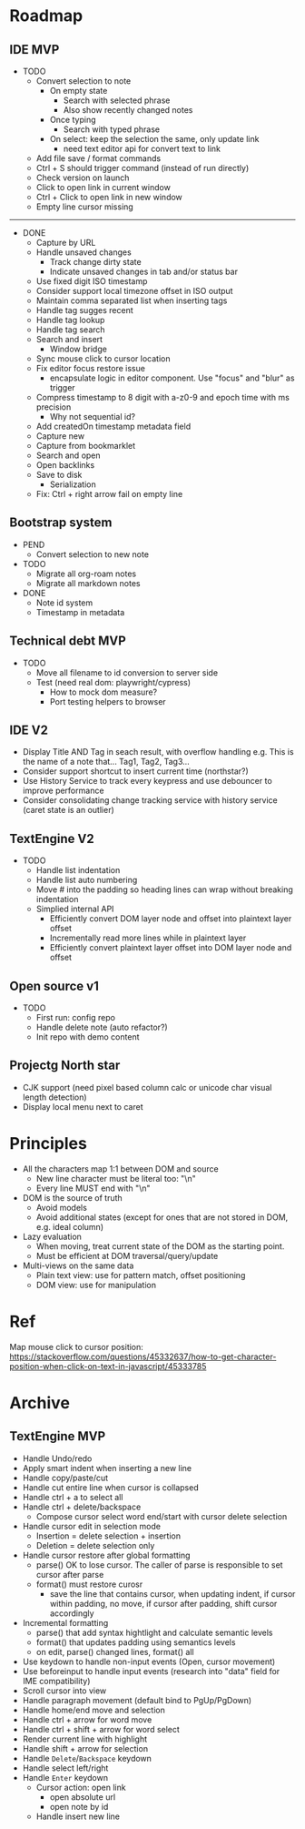 # Roadmap

## IDE MVP

- TODO
  - Convert selection to note
    - On empty state
      - Search with selected phrase
      - Also show recently changed notes
    - Once typing
      - Search with typed phrase
    - On select: keep the selection the same, only update link
      - need text editor api for convert text to link
  - Add file save / format commands
  - Ctrl + S should trigger command (instead of run directly)
  - Check version on launch
  - Click to open link in current window
  - Ctrl + Click to open link in new window
  - Empty line cursor missing

---

- DONE
  - Capture by URL
  - Handle unsaved changes
    - Track change dirty state
    - Indicate unsaved changes in tab and/or status bar
  - Use fixed digit ISO timestamp
  - Consider support local timezone offset in ISO output
  - Maintain comma separated list when inserting tags
  - Handle tag sugges recent
  - Handle tag lookup
  - Handle tag search
  - Search and insert
    - Window bridge
  - Sync mouse click to cursor location
  - Fix editor focus restore issue
    - encapsulate logic in editor component. Use "focus" and "blur" as trigger
  - Compress timestamp to 8 digit with a-z0-9 and epoch time with ms precision
    - Why not sequential id?
  - Add createdOn timestamp metadata field
  - Capture new
  - Capture from bookmarklet
  - Search and open
  - Open backlinks
  - Save to disk
    - Serialization
  - Fix: Ctrl + right arrow fail on empty line

## Bootstrap system

- PEND
  - Convert selection to new note
- TODO
  - Migrate all org-roam notes
  - Migrate all markdown notes
- DONE
  - Note id system
  - Timestamp in metadata

## Technical debt MVP

- TODO
  - Move all filename to id conversion to server side
  - Test (need real dom: playwright/cypress)
    - How to mock dom measure?
    - Port testing helpers to browser

## IDE V2

- Display Title AND Tag in seach result, with overflow handling e.g. This is the name of a note that... Tag1, Tag2, Tag3...
- Consider support shortcut to insert current time (northstar?)
- Use History Service to track every keypress and use debouncer to improve performance
- Consider consolidating change tracking service with history service (caret state is an outlier)

## TextEngine V2

- TODO
  - Handle list indentation
  - Handle list auto numbering
  - Move # into the padding so heading lines can wrap without breaking indentation
  - Simplied internal API
    - Efficiently convert DOM layer node and offset into plaintext layer offset
    - Incrementally read more lines while in plaintext layer
    - Efficiently convert plaintext layer offset into DOM layer node and offset

## Open source v1

- TODO
  - First run: config repo
  - Handle delete note (auto refactor?)
  - Init repo with demo content

## Projectg North star

- CJK support (need pixel based column calc or unicode char visual length detection)
- Display local menu next to caret

# Principles

- All the characters map 1:1 between DOM and source
  - New line character must be literal too: "\n"
  - Every line MUST end with "\n"
- DOM is the source of truth
  - Avoid models
  - Avoid additional states (except for ones that are not stored in DOM, e.g. ideal column)
- Lazy evaluation
  - When moving, treat current state of the DOM as the starting point.
  - Must be efficient at DOM traversal/query/update
- Multi-views on the same data
  - Plain text view: use for pattern match, offset positioning
  - DOM view: use for manipulation

# Ref

Map mouse click to cursor position: https://stackoverflow.com/questions/45332637/how-to-get-character-position-when-click-on-text-in-javascript/45333785

# Archive

## TextEngine MVP

- Handle Undo/redo
- Apply smart indent when inserting a new line
- Handle copy/paste/cut
- Handle cut entire line when cursor is collapsed
- Handle ctrl + a to select all
- Handle ctrl + delete/backspace
  - Compose cursor select word end/start with cursor delete selection
- Handle cursor edit in selection mode
  - Insertion = delete selection + insertion
  - Deletion = delete selection only
- Handle cursor restore after global formatting
  - parse() OK to lose cursor. The caller of parse is responsible to set cursor after parse
  - format() must restore curosr
    - save the line that contains cursor, when updating indent, if cursor within padding, no move, if cursor after padding, shift cursor accordingly
- Incremental formatting
  - parse() that add syntax hightlight and calculate semantic levels
  - format() that updates padding using semantics levels
  - on edit, parse() changed lines, format() all
- Use keydown to handle non-input events (Open, cursor movement)
- Use beforeinput to handle input events (research into "data" field for IME compatibility)
- Scroll cursor into view
- Handle paragraph movement (default bind to PgUp/PgDown)
- Handle home/end move and selection
- Handle ctrl + arrow for word move
- Handle ctrl + shift + arrow for word select
- Render current line with highlight
- Handle shift + arrow for selection
- Handle `Delete`/`Backspace` keydown
- Handle select left/right
- Handle `Enter` keydown
  - Cursor action: open link
    - open absolute url
    - open note by id
  - Handle insert new line
